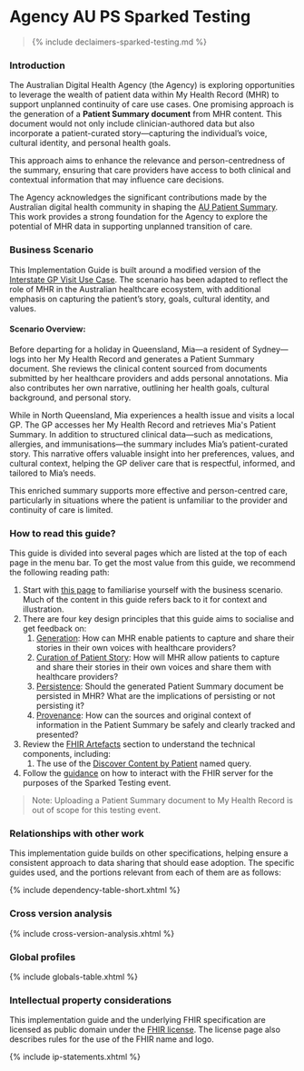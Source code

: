 # Agency AU PS Sparked Testing

> {% include declaimers-sparked-testing.md %}

### Introduction

The Australian Digital Health Agency (the Agency) is exploring opportunities to leverage the wealth of patient data within My Health Record (MHR) to support unplanned continuity of care use cases. One promising approach is the generation of a **Patient Summary document** from MHR content. This document would not only include clinician-authored data but also incorporate a patient-curated story—capturing the individual’s voice, cultural identity, and personal health goals.

This approach aims to enhance the relevance and person-centredness of the summary, ensuring that care providers have access to both clinical and contextual information that may influence care decisions.

The Agency acknowledges the significant contributions made by the Australian digital health community in shaping the [AU Patient Summary](https://build.fhir.org/ig/hl7au/au-fhir-ps/). This work provides a strong foundation for the Agency to explore the potential of MHR data in supporting unplanned transition of care.

### Business Scenario

This Implementation Guide is built around a modified version of the [Interstate GP Visit Use Case](https://build.fhir.org/ig/hl7au/au-fhir-ps/uc-interstate.html). The scenario has been adapted to reflect the role of MHR in the Australian healthcare ecosystem, with additional emphasis on capturing the patient’s story, goals, cultural identity, and values.

#### Scenario Overview:

Before departing for a holiday in Queensland, Mia—a resident of Sydney—logs into her My Health Record and generates a Patient Summary document. She reviews the clinical content sourced from documents submitted by her healthcare providers and adds personal annotations. Mia also contributes her own narrative, outlining her health goals, cultural background, and personal story.

While in North Queensland, Mia experiences a health issue and visits a local GP. The GP accesses her My Health Record and retrieves Mia's Patient Summary. In addition to structured clinical data—such as medications, allergies, and immunisations—the summary includes Mia’s patient-curated story. This narrative offers valuable insight into her preferences, values, and cultural context, helping the GP deliver care that is respectful, informed, and tailored to Mia’s needs.

This enriched summary supports more effective and person-centred care, particularly in situations where the patient is unfamiliar to the provider and continuity of care is limited.

### How to read this guide?

This guide is divided into several pages which are listed at the top of each page in the menu bar. To get the most value from this guide, we recommend the following reading path:

1. Start with [this page](index.html) to familiarise yourself with the business scenario. Much of the content in this guide refers back to it for context and illustration.
2. There are four key design principles that this guide aims to socialise and get feedback on:
   1. [Generation](design-generation.html): How can MHR enable patients to capture and share their stories in their own voices with healthcare providers?
   2. [Curation of Patient Story](design-capturing-patient-story.html): How will MHR allow patients to capture and share their stories in their own voices and share them with healthcare providers?
   3. [Persistence](design-persistence.html): Should the generated Patient Summary document be persisted in MHR? What are the implications of persisting or not persisting it?
   4. [Provenance](design-provenance.html): How can the sources and original context of information in the Patient Summary be safely and clearly tracked and presented?
3. Review the [FHIR Artefacts](artifacts.html) section to understand the technical components, including:
   1. The use of the [Discover Content by Patient]() named query.
4. Follow the [guidance](testing-guidance.html) on how to interact with the FHIR server for the purposes of the Sparked Testing event.

> Note: Uploading a Patient Summary document to My Health Record is out of scope for this testing event.

### Relationships with other work

This implementation guide builds on other specifications, helping ensure a consistent approach to data sharing that should ease adoption. The specific guides used, and the portions relevant from each of them are as follows:

{% include dependency-table-short.xhtml %}

### Cross version analysis

{% include cross-version-analysis.xhtml %}

### Global profiles

{% include globals-table.xhtml %}

### Intellectual property considerations

This implementation guide and the underlying FHIR specification are licensed as public domain under the [FHIR license](http://hl7.org/fhir/R4/license.html). The license page also describes rules for the use of the FHIR name and logo.

{% include ip-statements.xhtml %}